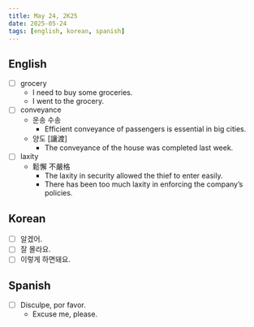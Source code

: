 ```yaml
---
title: May 24, 2K25
date: 2025-05-24
tags: [english, korean, spanish]
---
```


## English

- [ ] grocery
  - I need to buy some groceries.
  - I went to the grocery.
- [ ] conveyance
  - 운송 수송
    - Efficient conveyance of passengers is essential in big cities.
  - 양도 [讓渡]
    - The conveyance of the house was completed last week.
- [ ] laxity
  - 鬆懈 不嚴格
    - The laxity in security allowed the thief to enter easily.
    - There has been too much laxity in enforcing the company’s policies.

## Korean

- [ ] 알겠어.
- [ ] 잘 몰라요.
- [ ] 이렇게 하면돼요.

## Spanish

- [ ] Disculpe, por favor.
  - Excuse me, please.